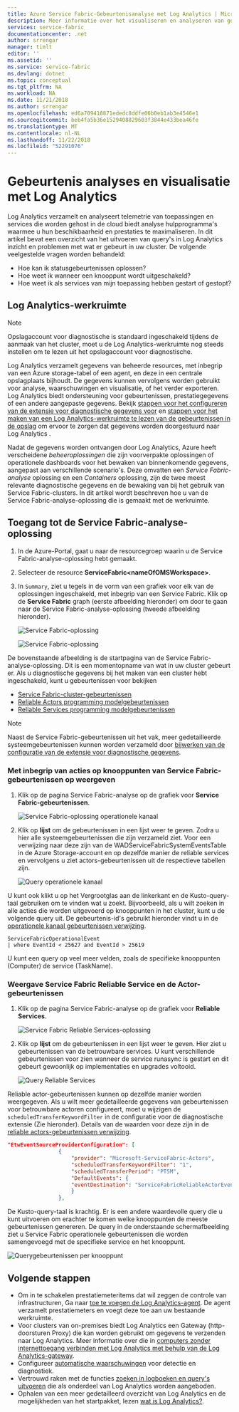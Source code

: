 ```yaml
---
title: Azure Service Fabric-Gebeurtenisanalyse met Log Analytics | Microsoft Docs
description: Meer informatie over het visualiseren en analyseren van gebeurtenissen met Log Analytics voor controle en diagnose van Azure Service Fabric-clusters.
services: service-fabric
documentationcenter: .net
author: srrengar
manager: timlt
editor: ''
ms.assetid: ''
ms.service: service-fabric
ms.devlang: dotnet
ms.topic: conceptual
ms.tgt_pltfrm: NA
ms.workload: NA
ms.date: 11/21/2018
ms.author: srrengar
ms.openlocfilehash: ed6a709418871ededc8ddfe06b0eb1ab3e4546e1
ms.sourcegitcommit: beb4fa5b36e1529408829603f3844e433bea46fe
ms.translationtype: MT
ms.contentlocale: nl-NL
ms.lasthandoff: 11/22/2018
ms.locfileid: "52291076"
---
```

# <a name="event-analysis-and-visualization-with-log-analytics"></a>Gebeurtenis analyses en visualisatie met Log Analytics
 Log Analytics verzamelt en analyseert telemetrie van toepassingen en services die worden gehost in de cloud biedt analyse hulpprogramma's waarmee u hun beschikbaarheid en prestaties te maximaliseren. In dit artikel bevat een overzicht van het uitvoeren van query's in Log Analytics inzicht en problemen met wat er gebeurt in uw cluster. De volgende veelgestelde vragen worden behandeld:

* Hoe kan ik statusgebeurtenissen oplossen?
* Hoe weet ik wanneer een knooppunt wordt uitgeschakeld?
* Hoe weet ik als services van mijn toepassing hebben gestart of gestopt?

## <a name="log-analytics-workspace"></a>Log Analytics-werkruimte

>[!NOTE] 
>Opslagaccount voor diagnostische is standaard ingeschakeld tijdens de aanmaak van het cluster, moet u de Log Analytics-werkruimte nog steeds instellen om te lezen uit het opslagaccount voor diagnostische.

Log Analytics verzamelt gegevens van beheerde resources, met inbegrip van een Azure storage-tabel of een agent, en deze in een centrale opslagplaats bijhoudt. De gegevens kunnen vervolgens worden gebruikt voor analyse, waarschuwingen en visualisatie, of het verder exporteren. Log Analytics biedt ondersteuning voor gebeurtenissen, prestatiegegevens of een andere aangepaste gegevens. Bekijk [stappen voor het configureren van de extensie voor diagnostische gegevens voor](service-fabric-diagnostics-event-aggregation-wad.md) en [stappen voor het maken van een Log Analytics-werkruimte te lezen van de gebeurtenissen in de opslag](service-fabric-diagnostics-oms-setup.md) om ervoor te zorgen dat gegevens worden doorgestuurd naar Log Analytics .

Nadat de gegevens worden ontvangen door Log Analytics, Azure heeft verscheidene *beheeroplossingen* die zijn voorverpakte oplossingen of operationele dashboards voor het bewaken van binnenkomende gegevens, aangepast aan verschillende scenario's. Deze omvatten een *Service Fabric-analyse* oplossing en een *Containers* oplossing, zijn de twee meest relevante diagnostische gegevens en de bewaking van bij het gebruik van Service Fabric-clusters. In dit artikel wordt beschreven hoe u van de Service Fabric-analyse-oplossing die is gemaakt met de werkruimte.

## <a name="access-the-service-fabric-analytics-solution"></a>Toegang tot de Service Fabric-analyse-oplossing

1. In de Azure-Portal, gaat u naar de resourcegroep waarin u de Service Fabric-analyse-oplossing hebt gemaakt.

2. Selecteer de resource **ServiceFabric\<nameOfOMSWorkspace\>**.

2. In `Summary`, ziet u tegels in de vorm van een grafiek voor elk van de oplossingen ingeschakeld, met inbegrip van een Service Fabric. Klik op de **Service Fabric** graph (eerste afbeelding hieronder) om door te gaan naar de Service Fabric-analyse-oplossing (tweede afbeelding hieronder).

    ![Service Fabric-oplossing](media/service-fabric-diagnostics-event-analysis-oms/oms_service_fabric_summary.PNG)

    ![Service Fabric-oplossing](media/service-fabric-diagnostics-event-analysis-oms/oms_service_fabric_solution.PNG)

De bovenstaande afbeelding is de startpagina van de Service Fabric-analyse-oplossing. Dit is een momentopname van wat in uw cluster gebeurt er. Als u diagnostische gegevens bij het maken van een cluster hebt ingeschakeld, kunt u gebeurtenissen voor bekijken 

* [Service Fabric-cluster-gebeurtenissen](service-fabric-diagnostics-event-generation-operational.md)
* [Reliable Actors programming modelgebeurtenissen](service-fabric-reliable-actors-diagnostics.md)
* [Reliable Services programming modelgebeurtenissen](service-fabric-reliable-services-diagnostics.md)

>[!NOTE]
>Naast de Service Fabric-gebeurtenissen uit het vak, meer gedetailleerde systeemgebeurtenissen kunnen worden verzameld door [bijwerken van de configuratie van de extensie voor diagnostische gegevens](service-fabric-diagnostics-event-aggregation-wad.md#log-collection-configurations).

### <a name="view-service-fabric-events-including-actions-on-nodes"></a>Met inbegrip van acties op knooppunten van Service Fabric-gebeurtenissen op weergeven

1. Klik op de pagina Service Fabric-analyse op de grafiek voor **Service Fabric-gebeurtenissen**.

    ![Service Fabric-oplossing operationele kanaal](media/service-fabric-diagnostics-event-analysis-oms/oms_service_fabric_events_selection.png)

2. Klik op **lijst** om de gebeurtenissen in een lijst weer te geven. Zodra u hier alle systeemgebeurtenissen die zijn verzameld ziet. Voor een verwijzing naar deze zijn van de WADServiceFabricSystemEventsTable in de Azure Storage-account en op dezelfde manier de reliable services en vervolgens u ziet actors-gebeurtenissen uit de respectieve tabellen zijn.
    
    ![Query operationele kanaal](media/service-fabric-diagnostics-event-analysis-oms/oms_service_fabric_events.png)

U kunt ook klikt u op het Vergrootglas aan de linkerkant en de Kusto-query-taal gebruiken om te vinden wat u zoekt. Bijvoorbeeld, als u wilt zoeken in alle acties die worden uitgevoerd op knooppunten in het cluster, kunt u de volgende query uit. De gebeurtenis-id's gebruikt hieronder vindt u in de [operationele kanaal gebeurtenissen verwijzing](service-fabric-diagnostics-event-generation-operational.md).

```kusto
ServiceFabricOperationalEvent
| where EventId < 25627 and EventId > 25619 
```

U kunt een query op veel meer velden, zoals de specifieke knooppunten (Computer) de service (TaskName).

### <a name="view-service-fabric-reliable-service-and-actor-events"></a>Weergave Service Fabric Reliable Service en de Actor-gebeurtenissen

1. Klik op de pagina Service Fabric-analyse op de grafiek voor **Reliable Services**.

    ![Service Fabric Reliable Services-oplossing](media/service-fabric-diagnostics-event-analysis-oms/oms_reliable_services_events_selection.png)

2. Klik op **lijst** om de gebeurtenissen in een lijst weer te geven. Hier ziet u gebeurtenissen van de betrouwbare services. U kunt verschillende gebeurtenissen voor zien wanneer de service runasync is gestart en dit gebeurt gewoonlijk op implementaties en upgrades voltooid. 

    ![Query Reliable Services](media/service-fabric-diagnostics-event-analysis-oms/oms_reliable_service_events.png)

Reliable actor-gebeurtenissen kunnen op dezelfde manier worden weergegeven. Als u wilt meer gedetailleerde gegevens van gebeurtenissen voor betrouwbare actoren configureert, moet u wijzigen de `scheduledTransferKeywordFilter` in de configuratie voor de diagnostische extensie (Zie hieronder). Details van de waarden voor deze zijn in de [reliable actors-gebeurtenissen verwijzing](service-fabric-reliable-actors-diagnostics.md#keywords).

```json
"EtwEventSourceProviderConfiguration": [
                {
                    "provider": "Microsoft-ServiceFabric-Actors",
                    "scheduledTransferKeywordFilter": "1",
                    "scheduledTransferPeriod": "PT5M",
                    "DefaultEvents": {
                    "eventDestination": "ServiceFabricReliableActorEventTable"
                    }
                },
```

De Kusto-query-taal is krachtig. Er is een andere waardevolle query die u kunt uitvoeren om erachter te komen welke knooppunten de meeste gebeurtenissen genereren. De query in de onderstaande schermafbeelding ziet u Service Fabric operationele gebeurtenissen die worden samengevoegd met de specifieke service en het knooppunt.

![Querygebeurtenissen per knooppunt](media/service-fabric-diagnostics-event-analysis-oms/oms_kusto_query.png)

## <a name="next-steps"></a>Volgende stappen

* Om in te schakelen prestatiemeteritems dat wil zeggen de controle van infrastructuren, Ga naar [toe te voegen de Log Analytics-agent](service-fabric-diagnostics-oms-agent.md). De agent verzamelt prestatiemeters en voegt deze toe aan uw bestaande werkruimte.
* Voor clusters van on-premises biedt Log Analytics een Gateway (http-doorsturen Proxy) die kan worden gebruikt om gegevens te verzenden naar Log Analytics. Meer informatie over die in [computers zonder internettoegang verbinden met Log Analytics met behulp van de Log Analytics-gateway](../log-analytics/log-analytics-oms-gateway.md).
* Configureer [automatische waarschuwingen](../log-analytics/log-analytics-alerts.md) voor detectie en diagnostiek.
* Vertrouwd raken met de functies [zoeken in logboeken en query's uitvoeren](../log-analytics/log-analytics-log-searches.md) die als onderdeel van Log Analytics worden aangeboden.
* Ophalen van een meer gedetailleerd overzicht van Log Analytics en de mogelijkheden van het startpakket, lezen [wat is Log Analytics?](../operations-management-suite/operations-management-suite-overview.md).
